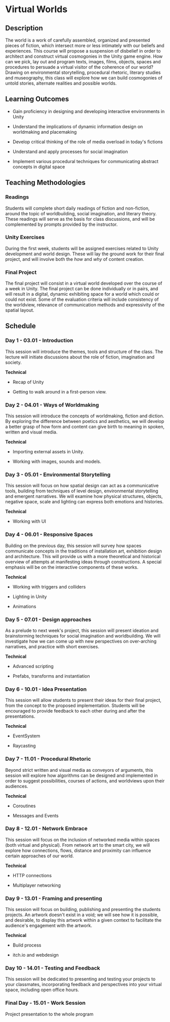 # Virtual Worlds

## Description

The world is a work of carefully assembled, organized and presented pieces of fiction, which intersect more or less intimately with our beliefs and experiences. This course will propose a suspension of disbelief in order to architect and construct virtual cosmogonies in the Unity game engine. How can we pick, lay out and program texts, images, films, objects, spaces and procedures to persuade a virtual visitor of the coherence of our world? Drawing on environmental storytelling, procedural rhetoric, literary studies and museography, this class will explore how we can build cosmogonies of untold stories, alternate realities and possible worlds.

## Learning Outcomes

- Gain proficiency in designing and developing interactive environments in Unity

- Understand the implications of dynamic information design on worldmaking and placemaking
- Develop critical thinking of the role of media overload in today's fictions
- Understand and apply processes for social imagination
- Implement various procedural techniques for communicating abstract concepts in digital space

## Teaching Methodologies

### Readings

Students will complete short daily readings of fiction and non-fiction, around the topic of worldbuilding, social imagination, and literary theory. These readings will serve as the basis for class discussions, and will be complemented by prompts provided by the instructor.

### Unity Exercises

During the first week, students will be assigned exercises related to Unity development and world design. These will lay the ground work for their final project, and will involve both the *how* and *why* of content creation.

### Final Project

The final project will consist in a virtual world developed over the course of a week in Unity. The final project can be done individually or in pairs, and will result in a digital, dynamic exhibiting space for a world which could or could not exist. Some of the evaluation criteria will include consistency of the worldview, relevance of communication methods and expressivity of the spatial layout.

## Schedule

### Day 1 - 03.01 - Introduction

This session will introduce the themes, tools and structure of the class. The lecture will initiate discussions about the role of fiction, imagination and society.

**Technical**

- Recap of Unity

- Getting to walk around in a first-person view.

### Day 2 - 04.01 - Ways of Worldmaking

This session will introduce the concepts of worldmaking, fiction and diction. By exploring the difference between poetics and aesthetics, we will develop a better grasp of how form and content can give birth to meaning in spoken, written and visual media.

**Technical**

- Importing external assets in Unity.

- Working with images, sounds and models.


### Day 3 - 05.01 - Environmental Storytelling

This session will focus on how spatial design can act as a communicative tools, building from techniques of level design, environmental storytelling and emergent narratives. We will examine how physical structures, objects, negative space, scale and lighting can express both emotions and histories.

**Technical**

- Working with UI

### Day 4 - 06.01 - Responsive Spaces

Building on the previous day, this session will survey how spaces communicate concepts in the traditions of installation art, exhibition design and architecture. This will provide us with a more theoretical and historical overview of attempts at manifesting ideas through constructions. A special emphasis will be on the interactive components of these works.

**Technical**

- Working with triggers and colliders

- Lighting in Unity

- Animations

### Day 5 - 07.01 - Design approaches

As a prelude to next week's project, this session will present ideation and brainstorming techniques for social imagination and worldbuilding. We will investigate how we can come up with new perspectives on over-arching narratives, and practice with short exercises.

**Technical**

- Advanced scripting

- Prefabs, transforms and instantiation

### Day 6 - 10.01 - Idea Presentation

This session will allow students to present their ideas for their final project, from the concept to the proposed implementation. Students will be encouraged to provide feedback to each other during and after the presentations.

**Technical**

- EventSystem

- Raycasting


### Day 7 - 11.01 - Procedural Rhetoric

Beyond strict written and visual media as conveyors of arguments, this session will explore how algorithms can be designed and implemented in order to suggest possibilities, courses of actions, and worldviews upon their audiences.

**Technical**


- Coroutines

- Messages and Events


### Day 8 - 12.01 - Network Embrace

This session will focus on the inclusion of networked media within spaces (both virtual and physical). From network art to the smart city, we will explore how connections, flows, distance and proximity can influence certain approaches of our world.

**Technical**


- HTTP connections

- Multiplayer networking


### Day 9 - 13.01 - Framing and presenting

This session will focus on building, publishing and presenting the students projects. An artwork doesn't exist in a void; we will see how it is possible, and desirable, to display this artwork within a given context to facilitate the audience's engagement with the artwork.

**Technical**


- Build process

- itch.io and webdesign


### Day 10 - 14.01 - Testing and Feedback

This session will be dedicated to presenting and testing your projects to your classmates, incorporating feedback and perspectives into your virtual space, including open office hours.

### Final Day - 15.01 - Work Session

Project presentation to the whole program

